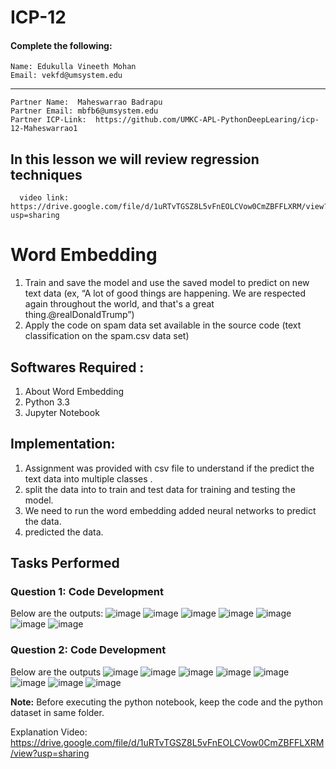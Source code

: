 # ICP-12

#### Complete the following:
```
Name: Edukulla Vineeth Mohan
Email: vekfd@umsystem.edu
```
---
```
Partner Name:  Maheswarrao Badrapu
Partner Email: mbfb6@umsystem.edu
Partner ICP-Link:  https://github.com/UMKC-APL-PythonDeepLearing/icp-12-Maheswarrao1
```

##  In this lesson we will review regression techniques

      video link: https://drive.google.com/file/d/1uRTvTGSZ8L5vFnEOLCVow0CmZBFFLXRM/view?usp=sharing
      
# Word Embedding
1. Train and save the model and use the saved model to predict on new text data (ex, “A lot of good things 
are happening. We are respected again throughout the world, and that's a great 
thing.@realDonaldTrump”)
2. Apply the code on spam data set available in the source code (text classification on the spam.csv data set)

## Softwares Required :
1. About Word Embedding
2. Python 3.3
3. Jupyter Notebook

## Implementation:
1. Assignment was provided with csv file to understand if the predict the text data into multiple classes .
2. split the data into to train and test data for training and testing the model.
3. We need to run the word embedding added neural networks to predict the data.
4. predicted the data.


## Tasks Performed

### **Question 1: Code Development**

Below are the outputs:
![image](https://user-images.githubusercontent.com/78897209/143971663-e1998962-ab24-488c-9883-364baeeac451.png)
![image](https://user-images.githubusercontent.com/78897209/143971803-f1399f39-fb56-4be8-b015-4ac36a4dbf11.png)
![image](https://user-images.githubusercontent.com/78897209/143971835-64319928-dd3d-4c1e-8d40-95da282a5472.png)
![image](https://user-images.githubusercontent.com/78897209/143971871-1a78d06d-a4d6-445d-a93e-c404998eab3e.png)
![image](https://user-images.githubusercontent.com/78897209/143971895-02b872aa-2e0a-45aa-b0b8-d05d8c448022.png)
![image](https://user-images.githubusercontent.com/78897209/143971916-7256ac29-0d98-4b91-9918-6f760e1a85c2.png)
![image](https://user-images.githubusercontent.com/78897209/143971941-e981b45c-2ef4-42c7-bc0c-a7f81b436960.png)

### **Question 2: Code Development**

Below are the outputs
![image](https://user-images.githubusercontent.com/78897209/143971977-b375d9ad-b7a5-4299-a8ad-8e57e694a3ff.png)
![image](https://user-images.githubusercontent.com/78897209/143972009-1f49140b-bf17-406b-bcc7-3d11a15bceae.png)
![image](https://user-images.githubusercontent.com/78897209/143972052-6c700b24-27ac-4c9b-b09f-7fb189332814.png)
![image](https://user-images.githubusercontent.com/78897209/143972122-7f7ac17a-9f35-4b85-9bb6-efc1105025b1.png)
![image](https://user-images.githubusercontent.com/78897209/143972150-1b3e3492-3e9a-437e-8202-e6b25762239e.png)
![image](https://user-images.githubusercontent.com/78897209/143972184-d485f8d8-4ff6-4420-981c-9a273a450007.png)
![image](https://user-images.githubusercontent.com/78897209/143972276-188885c1-9a26-4eef-94ba-6017f7657f73.png)
![image](https://user-images.githubusercontent.com/78897209/143972297-124f7987-525e-4c6e-8951-440691b8af7d.png)

**Note:** 
Before executing the python notebook, keep the code and the python dataset in same folder.

Explanation Video: https://drive.google.com/file/d/1uRTvTGSZ8L5vFnEOLCVow0CmZBFFLXRM/view?usp=sharing

